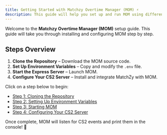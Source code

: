 ```yaml
---
title: Getting Started with Matchzy Overtime Manager (MOM) ⚡
description: This guide will help you set up and run MOM using different methods, including **npm** and **Docker**.
---
```


Welcome to the **Matchzy Overtime Manager (MOM)** setup guide. This guide will take you through installing and configuring MOM step by step. 

## Steps Overview

1. **Clone the Repository** – Download the MOM source code.
2. **Set Up Environment Variables** – Copy and modify the `.env` file.
3. **Start the Express Server** – Launch MOM.
4. **Configure Your CS2 Server** – Install and integrate MatchZy with MOM.

Click on a step below to begin:

- [Step 1: Cloning the Repository](step-1)
- [Step 2: Setting Up Environment Variables](step-2)
- [Step 3: Starting MOM](step-3)
- [Step 4: Configuring Your CS2 Server](step-4)

Once complete, MOM will listen for CS2 events and print them in the console! 🚀